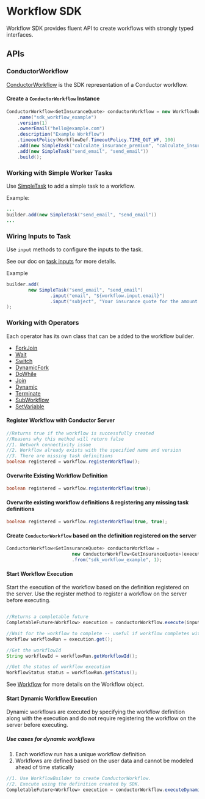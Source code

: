 # Workflow SDK
Workflow SDK provides fluent API to create workflows with strongly typed interfaces.

## APIs
### ConductorWorkflow
[ConductorWorkflow](https://github.com/swift-conductor/conductor/blob/main/java-sdk/src/main/java/com/netflix/conductor/sdk/workflow/def/ConductorWorkflow.java) is the SDK representation of a Conductor workflow.

#### Create a `ConductorWorkflow` Instance
```java
ConductorWorkflow<GetInsuranceQuote> conductorWorkflow = new WorkflowBuilder<GetInsuranceQuote>(executor)
    .name("sdk_workflow_example")
    .version(1)
    .ownerEmail("hello@example.com")
    .description("Example Workflow")
    .timeoutPolicy(WorkflowDef.TimeoutPolicy.TIME_OUT_WF, 100)
    .add(new SimpleTask("calculate_insurance_premium", "calculate_insurance_premium"))
    .add(new SimpleTask("send_email", "send_email"))
    .build();
```
### Working with Simple Worker Tasks
Use [SimpleTask](https://github.com/swift-conductor/conductor/blob/main/java-sdk/src/main/java/com/netflix/conductor/sdk/workflow/def/tasks/SimpleTask.java) to add a simple task to a workflow.

Example:
```java
...
builder.add(new SimpleTask("send_email", "send_email"))
...
```
### Wiring Inputs to Task
Use `input` methods to configure the inputs to the task.

See our doc on [task inputs](https://swiftconductor.com/how-tos/Tasks/task-inputs.html) for more details.

Example
```java
builder.add(
        new SimpleTask("send_email", "send_email")
                .input("email", "${workflow.input.email}")
                .input("subject", "Your insurance quote for the amount ${generate_quote.output.amount}")
);
```

### Working with Operators
Each operator has its own class that can be added to the workflow builder.

* [ForkJoin](https://github.com/swift-conductor/conductor/blob/main/java-sdk/src/main/java/com/netflix/conductor/sdk/workflow/def/tasks/ForkJoin.java) 
* [Wait](https://github.com/swift-conductor/conductor/blob/main/java-sdk/src/main/java/com/netflix/conductor/sdk/workflow/def/tasks/Wait.java)
* [Switch](https://github.com/swift-conductor/conductor/blob/main/java-sdk/src/main/java/com/netflix/conductor/sdk/workflow/def/tasks/Switch.java)
* [DynamicFork](https://github.com/swift-conductor/conductor/blob/main/java-sdk/src/main/java/com/netflix/conductor/sdk/workflow/def/tasks/DynamicFork.java)
* [DoWhile](https://github.com/swift-conductor/conductor/blob/main/java-sdk/src/main/java/com/netflix/conductor/sdk/workflow/def/tasks/DoWhile.java)
* [Join](https://github.com/swift-conductor/conductor/blob/main/java-sdk/src/main/java/com/netflix/conductor/sdk/workflow/def/tasks/Join.java)
* [Dynamic](https://github.com/swift-conductor/conductor/blob/main/java-sdk/src/main/java/com/netflix/conductor/sdk/workflow/def/tasks/Dynamic.java)
* [Terminate](https://github.com/swift-conductor/conductor/blob/main/java-sdk/src/main/java/com/netflix/conductor/sdk/workflow/def/tasks/Terminate.java)
* [SubWorkflow](https://github.com/swift-conductor/conductor/blob/main/java-sdk/src/main/java/com/netflix/conductor/sdk/workflow/def/tasks/SubWorkflow.java)
* [SetVariable](https://github.com/swift-conductor/conductor/blob/main/java-sdk/src/main/java/com/netflix/conductor/sdk/workflow/def/tasks/SetVariable.java)


#### Register Workflow with Conductor Server
```java
//Returns true if the workflow is successfully created
//Reasons why this method will return false
//1. Network connectivity issue
//2. Workflow already exists with the specified name and version 
//3. There are missing task definitions
boolean registered = workflow.registerWorkflow();
```
#### Overwrite Existing Workflow Definition​
```java
boolean registered = workflow.registerWorkflow(true);
```

#### Overwrite existing workflow definitions & registering any missing task definitions
```java
boolean registered = workflow.registerWorkflow(true, true);
```

#### Create `ConductorWorkflow` based on the definition registered on the server

```java
ConductorWorkflow<GetInsuranceQuote> conductorWorkflow = 
                        new ConductorWorkflow<GetInsuranceQuote>(executor)
                        .from("sdk_workflow_example", 1);
```

#### Start Workflow Execution
Start the execution of the workflow based on the definition registered on the server. Use the register method to register a workflow on the server before executing.

```java

//Returns a completable future
CompletableFuture<Workflow> execution = conductorWorkflow.execute(input);

//Wait for the workflow to complete -- useful if workflow completes within a reasonable amount of time
Workflow workflowRun = execution.get();

//Get the workflowId
String workflowId = workflowRun.getWorkflowId();

//Get the status of workflow execution
WorkflowStatus status = workflowRun.getStatus();
```
See [Workflow](https://github.com/swift-conductor/conductor/blob/main/common/src/main/java/com/netflix/conductor/common/run/Workflow.java) for more details on the Workflow object.

#### Start Dynamic Workflow Execution
Dynamic workflows are executed by specifying the workflow definition along with the execution and do not require registering the workflow on the server before executing.

##### Use cases for dynamic workflows
1. Each workflow run has a unique workflow definition 
2. Workflows are defined based on the user data and cannot be modeled ahead of time statically 

```java
//1. Use WorkflowBuilder to create ConductorWorkflow.
//2. Execute using the definition created by SDK.
CompletableFuture<Workflow> execution = conductorWorkflow.executeDynamic(input);

```







